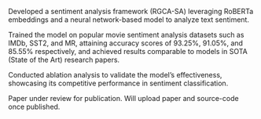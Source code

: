 Developed a sentiment analysis framework (RGCA-SA) leveraging RoBERTa embeddings and a neural network-based model to analyze text sentiment.

Trained the model on popular movie sentiment analysis datasets such as IMDb, SST2, and MR, attaining accuracy scores of 93.25%, 91.05%, and 85.55% respectively, and achieved results comparable to models in SOTA (State of the Art) research papers.

Conducted ablation analysis to validate the model’s effectiveness, showcasing its competitive performance in sentiment classification. 

Paper under review for publication. Will upload paper and source-code once published. 
